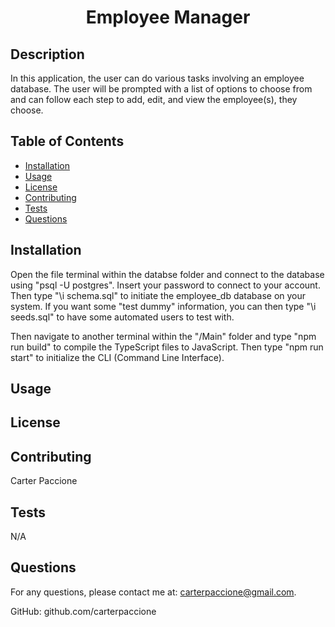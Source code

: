# <center>Employee Manager</center>

## Description

In this application, the user can do various tasks involving an employee database. The user will be prompted with a list of options to choose from and can follow each step to add, edit, and view the employee(s), they choose.

## Table of Contents

- [Installation](#installation)
- [Usage](#usage)
- [License](#license)
- [Contributing](#contributing)
- [Tests](#tests)
- [Questions](#questions)

## Installation

Open the file terminal within the databse folder and connect to the database using "psql -U postgres". Insert your password to connect to your account. Then type "\i schema.sql" to initiate the employee_db database on your system. If you want some "test dummy" information, you can then type "\i seeds.sql" to have some automated users to test with.

Then navigate to another terminal within the "/Main" folder and type "npm run build" to compile the TypeScript files to JavaScript. Then type "npm run start" to initialize the CLI (Command Line Interface).

## Usage



## License



## Contributing

Carter Paccione

## Tests

N/A

## Questions

For any questions, please contact me at: 
carterpaccione@gmail.com.

GitHub: github.com/carterpaccione